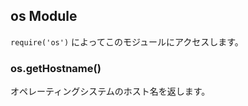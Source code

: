 ## os Module

<!--
Use `require('os')` to access this module.
-->
`require('os')` によってこのモジュールにアクセスします。

### os.getHostname()

<!--
Returns the hostname of the operating system.
-->
オペレーティングシステムのホスト名を返します。
